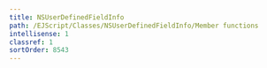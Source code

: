 ```yaml
---
title: NSUserDefinedFieldInfo
path: /EJScript/Classes/NSUserDefinedFieldInfo/Member functions
intellisense: 1
classref: 1
sortOrder: 8543
---
```





